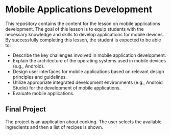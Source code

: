 # Mobile Applications Development

This repository contains the content for the lesson on mobile applications development. The goal of this lesson is to equip students with the necessary knowledge and skills to develop applications for mobile devices. By successfully completing this lesson, the student is expected to be able to:

- Describe the key challenges involved in mobile application development.
- Explain the architecture of the operating systems used in mobile devices (e.g., Android).
- Design user interfaces for mobile applications based on relevant design principles and guidelines.
- Utilize appropriate integrated development environments (e.g., Android Studio) for the development of mobile applications.
- Evaluate mobile applications.

## Final Project

The project is an application about cooking. The user selects the available ingredients and then a list of recipes is shown.
